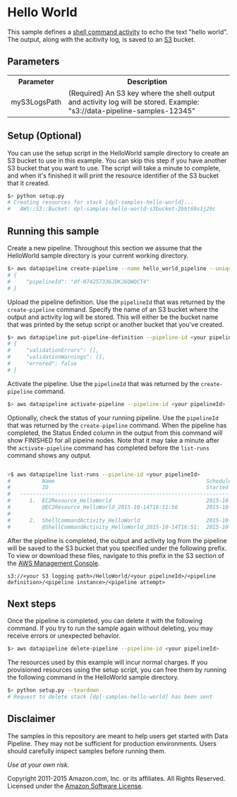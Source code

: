 # Hello World

This sample defines a [shell command activity](http://docs.aws.amazon.com/datapipeline/latest/DeveloperGuide/dp-object-shellcommandactivity.html) to echo the text "hello world". The output, along with
the acitivity log, is saved to an [S3](https://aws.amazon.com/s3/) bucket.

## Parameters

<table>
<tr><th>Parameter</th><th>Description</th></tr>
<tr>
<td>myS3LogsPath</td>
<td>
(Required) An S3 key where the shell output and activity log will be stored. Example: "s3://data-pipeline-samples-12345"
</td>
</tr>
</table>

## Setup (Optional)

You can use the setup script in the HelloWorld sample directory to create an S3 bucket to use in
this example. You can skip this step if you have another S3 bucket that you want to use. The script
will take a minute to complete, and when it's finished it will print the resource identifier of the
S3 bucket that it created.

```sh
$> python setup.py
# Creating resources for stack [dpl-samples-hello-world]...
#   AWS::S3::Bucket: dpl-samples-hello-world-s3bucket-2bbt69s1j29c
```

## Running this sample

Create a new pipeline. Throughout this section we assume that the HelloWorld sample directory is
your current working directory.

```sh
$> aws datapipeline create-pipeline --name hello_world_pipeline --unique-id hello_world_pipeline 
# {
#     "pipelineId": "df-074257336JDKJ6QWQCT4"
# }
```

Upload the pipeline definition. Use the `pipelineId` that was returned by the `create-pipeline`
command. Specify the name of an S3 bucket where the output and activity log will be stored. This
will either be the bucket name that was printed by the setup script or another bucket that you've
created.


```sh
$> aws datapipeline put-pipeline-definition --pipeline-id <your pipelineId> --pipeline-definition file://helloworld.json --parameter-values myS3LogsPath="s3://<your s3 logging path>"
# {
#     "validationErrors": [],
#     "validationWarnings": [],
#     "errored": false
# }
```

Activate the pipeline. Use the `pipelineId` that was returned by the `create-pipeline` command.

```sh
$> aws datapipeline activate-pipeline --pipeline-id <your pipelineId>
```

Optionally, check the status of your running pipeline. Use the `pipelineId` that was returned by the
`create-pipeline` command. When the pipeline has completed, the Status Ended column in the output
from this command will show FINISHED for all pipeine nodes. Note that it may take a minute after the
`activate-pipeline` command has completed before the `list-runs` command shows any output.

```sh

>$ aws datapipeline list-runs --pipeline-id <your pipelineId>
#          Name                                                Scheduled Start      Status                 
#          ID                                                  Started              Ended              
#   ---------------------------------------------------------------------------------------------------
#      1.  EC2Resource_HelloWorld                              2015-10-14T16:51:56  RUNNING                
#          @EC2Resource_HelloWorld_2015-10-14T16:51:56         2015-10-14T16:51:59                     
#   
#      2.  ShellCommandActivity_HelloWorld                     2015-10-14T16:51:56  WAITING_FOR_RUNNER     
#          @ShellCommandActivity_HelloWorld_2015-10-14T16:51:  2015-10-14T16:51:59   

```

After the pipeline is completed, the output and activity log from the pipeline will be saved to the S3 bucket that you
specified under the following prefix. To view or download these files, navigate to this prefix in
the S3 section of the [AWS Management Console](https://aws.amazon.com/console/).

    s3://<your S3 logging path>/HelloWorld/<your pipelineId>/<pipeline definition>/<pipeline instance>/<pipeline attempt>

## Next steps

Once the pipeline is completed, you can delete it with the following command. If you try to run the
sample again without deleting, you may receive errors or unexpected behavior.

```sh
$> aws datapipeline delete-pipeline --pipeline-id <your pipelineId>
```

The resources used by this example will incur normal charges. If you provisioned resources using the
setup script, you can free them by running the following command in the HelloWorld sample directory.

```sh
$> python setup.py --teardown
# Request to delete stack [dpl-samples-hello-world] has been sent
```


## Disclaimer

The samples in this repository are meant to help users get started with Data Pipeline. They may not
be sufficient for production environments. Users should carefully inspect samples before running
them.

*Use at your own risk.*

Copyright 2011-2015 Amazon.com, Inc. or its affiliates. All Rights Reserved. Licensed under the
[Amazon Software License](http://aws.amazon.com/asl/).

